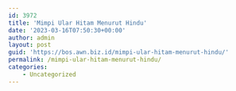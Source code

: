 ```yaml
---
id: 3972
title: 'Mimpi Ular Hitam Menurut Hindu'
date: '2023-03-16T07:50:30+00:00'
author: admin
layout: post
guid: 'https://bos.awn.biz.id/mimpi-ular-hitam-menurut-hindu/'
permalink: /mimpi-ular-hitam-menurut-hindu/
categories:
    - Uncategorized
---
```


